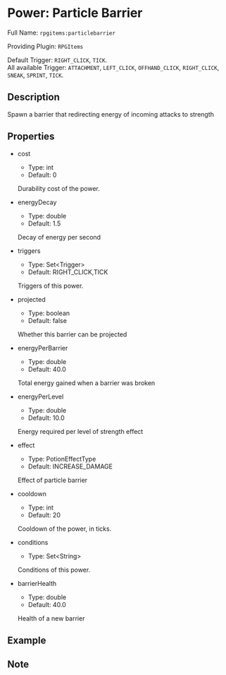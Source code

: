 # Power: Particle Barrier

<!-- This file is generated ingame by `/rpgitem gen-wiki`. -->
<!-- Please only edit between "beginCustomXXXX" and "endCustomXXXX".  -->
<!-- If you want to edit description of this power or property, -->
<!-- please edit corresponding section in "resources/lang/en_US.yml" -->

Full Name: `rpgitems:particlebarrier`

Providing Plugin: `RPGItems`

Default Trigger: `RIGHT_CLICK`, `TICK`.  
All available Trigger: `ATTACHMENT`, `LEFT_CLICK`, `OFFHAND_CLICK`, `RIGHT_CLICK`, `SNEAK`, `SPRINT`, `TICK`.

<!-- beginCustomHeader -->
<!-- endCustomHeader -->

## Description

Spawn a barrier that redirecting energy of incoming attacks to strength
<!-- beginCustomDescription -->
<!-- endCustomDescription -->

## Properties

* cost

  * Type: int
  * Default: 0

  Durability cost of the power.

* energyDecay

  * Type: double
  * Default: 1.5

  Decay of energy per second

* triggers

  * Type: Set&lt;Trigger&gt;
  * Default: RIGHT_CLICK,TICK

  Triggers of this power.

* projected

  * Type: boolean
  * Default: false

  Whether this barrier can be projected

* energyPerBarrier

  * Type: double
  * Default: 40.0

  Total energy gained when a barrier was broken

* energyPerLevel

  * Type: double
  * Default: 10.0

  Energy required per level of strength effect

* effect

  * Type: PotionEffectType
  * Default: INCREASE_DAMAGE

  Effect of particle barrier

* cooldown

  * Type: int
  * Default: 20

  Cooldown of the power, in ticks.

* conditions

  * Type: Set&lt;String&gt;

  Conditions of this power.

* barrierHealth

  * Type: double
  * Default: 40.0

  Health of a new barrier

<!-- beginCustomProperties -->
<!-- endCustomProperties -->

## Example

<!-- beginCustomExample -->
<!-- endCustomExample -->

## Note

<!-- beginCustomNote -->
<!-- endCustomNote -->